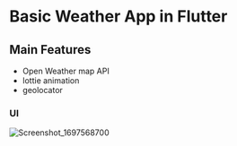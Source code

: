 # Basic Weather App in Flutter

## Main Features
- Open Weather map API
- lottie animation
- geolocator 

### UI
![Screenshot_1697568700](https://github.com/codexharoon/basicWeatherAppInFlutter/assets/104395720/57f4ffa9-88fc-4197-8f81-4f2e888cdf9b)
